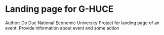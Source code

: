 # Landing page for G-HUCE
Author: Do Duc 
National Economic University
Project for landing page of an event. Provide information about event and some action
